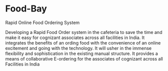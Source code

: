 # Food-Bay
Rapid Online Food Ordering System

Developing a Rapid Food Order system in the cafeteria to save the time and make it easy for cognizant associates across all facilities in India. It integrates the benefits of an ording food with the convenience of an online excitement and going with the technology. It will usher in the immense flexibility and sophistication in the existing manual structure. It provides a means of collaborative E-ordering for the associates of cognizant across all Facilities in India
